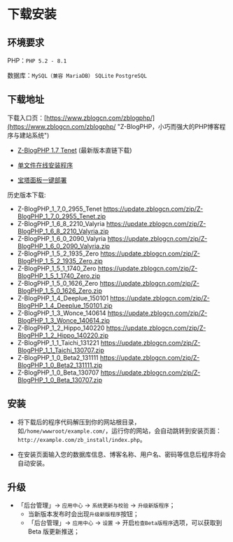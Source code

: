# 下载安装

## 环境要求

PHP：`PHP 5.2 - 8.1`

数据库：`MySQL（兼容 MariaDB）` `SQLite` `PostgreSQL`


## 下载地址

下载入口页：[https://www.zblogcn.com/zblogphp/](https://www.zblogcn.com/zblogphp/ "Z-BlogPHP，小巧而强大的PHP博客程序与建站系统")

- [Z-BlogPHP 1.7 Tenet](https://www.zblogcn.com/program/zblogphp17/ "Z-BlogPHP 1.7 Tenet 正式版") (最新版本直链下载)

- [单文件在线安装程序](http://bbs.zblogcn.com/thread-84444-1-1.html "Z-BlogPHP在线安装程序")

- [宝塔面板一键部署](https://blog.zblogcn.com/2017/08/11/95/ "菠萝阁-使用宝塔面板一键部署Z-BlogPHP")

历史版本下载:


- Z-BlogPHP_1_7_0_2955_Tenet https://update.zblogcn.com/zip/Z-BlogPHP_1_7_0_2955_Tenet.zip
- Z-BlogPHP_1_6_8_2210_Valyria https://update.zblogcn.com/zip/Z-BlogPHP_1_6_8_2210_Valyria.zip
- Z-BlogPHP_1_6_0_2090_Valyria https://update.zblogcn.com/zip/Z-BlogPHP_1_6_0_2090_Valyria.zip
- Z-BlogPHP_1_5_2_1935_Zero https://update.zblogcn.com/zip/Z-BlogPHP_1_5_2_1935_Zero.zip
- Z-BlogPHP_1_5_1_1740_Zero https://update.zblogcn.com/zip/Z-BlogPHP_1_5_1_1740_Zero.zip
- Z-BlogPHP_1_5_0_1626_Zero https://update.zblogcn.com/zip/Z-BlogPHP_1_5_0_1626_Zero.zip
- Z-BlogPHP_1_4_Deeplue_150101 https://update.zblogcn.com/zip/Z-BlogPHP_1_4_Deeplue_150101.zip
- Z-BlogPHP_1_3_Wonce_140614 https://update.zblogcn.com/zip/Z-BlogPHP_1_3_Wonce_140614.zip
- Z-BlogPHP_1_2_Hippo_140220 https://update.zblogcn.com/zip/Z-BlogPHP_1_2_Hippo_140220.zip
- Z-BlogPHP_1_1_Taichi_131221 https://update.zblogcn.com/zip/Z-BlogPHP_1_1_Taichi_130707.zip
- Z-BlogPHP_1_0_Beta2_131111 https://update.zblogcn.com/zip/Z-BlogPHP_1_0_Beta2_131111.zip
- Z-BlogPHP_1_0_Beta_130707 https://update.zblogcn.com/zip/Z-BlogPHP_1_0_Beta_130707.zip

## 安装

- 将下载后的程序代码解压到你的网站根目录，如`/home/wwwroot/example.com/`，运行你的网站，会自动跳转到安装页面：`http://example.com/zb_install/index.php`。

- 在安装页面输入您的数据库信息、博客名称、用户名、密码等信息后程序将会自动安装。

## 升级

- 「后台管理」→ `应用中心` → `系统更新与校验` → `升级新版程序`；
  - 当新版本发布时会出现`升级新版程序`按钮；
  - 「后台管理」→ `应用中心` → `设置` → 开启`检查Beta版程序`选项，可以获取到 Beta 版更新推送；



